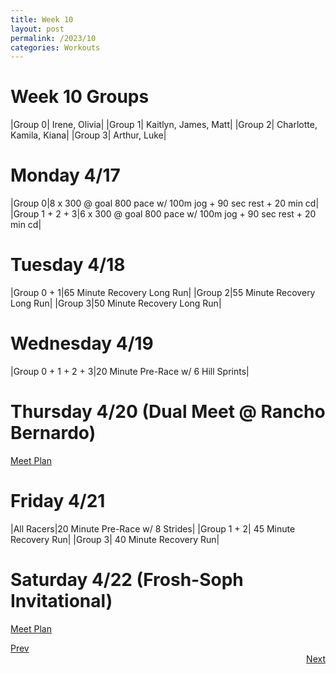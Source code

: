 ```yaml
---
title: Week 10
layout: post
permalink: /2023/10
categories: Workouts
---
```



# Week 10 Groups

|Group 0| Irene, Olivia|
|Group 1| Kaitlyn, James, Matt|
|Group 2| Charlotte, Kamila, Kiana|
|Group 3| Arthur, Luke|

# Monday 4/17

|Group 0|8 x 300 @ goal 800 pace w/ 100m jog + 90 sec rest + 20 min cd|
|Group 1 + 2 + 3|6 x 300 @ goal 800 pace w/ 100m jog + 90 sec rest + 20 min cd|

# Tuesday 4/18

|Group 0 + 1|65 Minute Recovery Long Run|
|Group 2|55 Minute Recovery Long Run|
|Group 3|50 Minute Recovery Long Run|


# Wednesday 4/19 

|Group 0 + 1 + 2 + 3|20 Minute Pre-Race w/ 6 Hill Sprints|

# Thursday 4/20 (Dual Meet @ Rancho Bernardo)

[Meet Plan]({{site.baseurl}}/2023/RB)

# Friday 4/21

|All Racers|20 Minute Pre-Race w/ 8 Strides|
|Group 1 + 2| 45 Minute Recovery Run|
|Group 3| 40 Minute Recovery Run|

# Saturday 4/22 (Frosh-Soph Invitational)

[Meet Plan]({{site.baseurl}}/2023/FS)

<div style="text-align: left"> <a href="{{site.baseurl}}/2023/9">Prev</a></div> 
<div style="text-align: right"> <a href="{{site.baseurl}}/2023/11">Next</a></div>